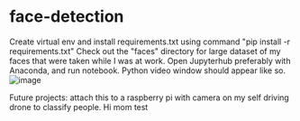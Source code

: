 # face-detection
Create virtual env and install requirements.txt using command "pip install -r requirements.txt"
Check out the "faces" directory for large dataset of my faces that were taken while I was at work.
Open Jupyterhub preferably with Anaconda, and run notebook. Python video window should appear like so. ![image](https://user-images.githubusercontent.com/11686738/62110306-fe083280-b262-11e9-9d8b-66b37a70edd7.png)


Future projects: attach this to a raspberry pi with camera on my self driving drone to classify people.
Hi mom test
